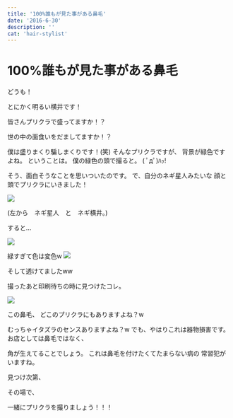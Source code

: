 ```yaml
---
title: '100%誰もが見た事がある鼻毛'
date: '2016-6-30'
description: ''
cat: 'hair-stylist'
---
```


# 100%誰もが見た事がある鼻毛

どうも！







とにかく明るい横井です！










皆さんプリクラで盛ってますか！？







世の中の面食いをだましてますか！？










僕は盛りまくり騙しまくりです！(笑)
そんなプリクラですが、
背景が緑色ですよね。
ということは。
僕の緑色の頭で撮ると。
( ﾟдﾟ)ﾊｯ!




そう、面白そうなことを思いついたのです。
で、自分のネギ星人みたいな
顔と頭でプリクラにいきました！

![](/img/2016-6-30.jpg)

(左から　ネギ星人　と　ネギ横井。)




すると…

![](/img/2016-6-30_2.jpg)





緑すぎて色は変色w
![](/img/2016-6-30_3.jpg)




そして透けてましたww







撮ったあと印刷待ちの時に見つけたコレ。


![](/img/2016-6-30_4.jpg)




この鼻毛、
どこのプリクラにもありますよね？w




むっちゃイタズラのセンスありますよね？w
でも、やはりこれは器物損害です。
お店としては鼻毛ではなく、







角が生えてることでしょう。
これは鼻毛を付けたくてたまらない病の
常習犯がいますね。




見つけ次第、




その場で、




一緒にプリクラを撮りましょう！！！

